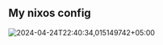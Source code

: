 My **nixos** config
---------------------------------------------------------------------------------------------------------------------------------------------------------------------
![2024-04-24T22:40:34,015149742+05:00](https://github.com/socute727/dotfiles/assets/152518983/f37a4a34-f89c-406d-b639-8d5cc9386b9e)


